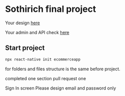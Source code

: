 # Sothirich final project

Your design [here](https://www.figma.com/file/ieb1x1JHNXfQ3ZWr8K1hws/Ecommerce-site-mobile-and-screens?node-id=230%3A7627)

Your admin and API check [here](https://demo.vendure.io/)

## Start project 
```sh
npx react-native init ecommerceapp
```

for folders and files structure is the same before project.

completed one section pull request one

Sign In screen Please design email and password only
